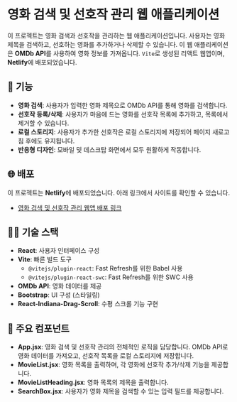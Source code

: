 # 영화 검색 및 선호작 관리 웹 애플리케이션

이 프로젝트는 영화 검색과 선호작을 관리하는 웹 애플리케이션입니다. 사용자는 영화 제목을 검색하고, 선호하는 영화를 추가하거나 삭제할 수 있습니다. 이 웹 애플리케이션은 **OMDb API**를 사용하여 영화 정보를 가져옵니다. `Vite`로 생성된 리액트 웹앱이며, **Netlify**에 배포되었습니다.

## 🚀 기능

- **영화 검색**: 사용자가 입력한 영화 제목으로 OMDb API를 통해 영화를 검색합니다.
- **선호작 등록/삭제**: 사용자가 마음에 드는 영화를 선호작 목록에 추가하고, 목록에서 제거할 수 있습니다.
- **로컬 스토리지**: 사용자가 추가한 선호작은 로컬 스토리지에 저장되어 페이지 새로고침 후에도 유지됩니다.
- **반응형 디자인**: 모바일 및 데스크탑 화면에서 모두 원활하게 작동합니다.

## 🌐 배포

이 프로젝트는 **Netlify**에 배포되었습니다. 아래 링크에서 사이트를 확인할 수 있습니다.

- [영화 검색 및 선호작 관리 웹앱 배포 링크](https://sparkling-malasada-c8ff3d.netlify.app/)

## 🧑‍💻 기술 스택

- **React**: 사용자 인터페이스 구성
- **Vite**: 빠른 빌드 도구
  - `@vitejs/plugin-react`: Fast Refresh를 위한 Babel 사용
  - `@vitejs/plugin-react-swc`: Fast Refresh를 위한 SWC 사용
- **OMDb API**: 영화 데이터를 제공
- **Bootstrap**: UI 구성 (스타일링)
- **React-Indiana-Drag-Scroll**: 수평 스크롤 기능 구현

## 🎥 주요 컴포넌트

- **App.jsx**: 영화 검색 및 선호작 관리의 전체적인 로직을 담당합니다. OMDb API로 영화 데이터를 가져오고, 선호작 목록을 로컬 스토리지에 저장합니다.
- **MovieList.jsx**: 영화 목록을 출력하며, 각 영화에 선호작 추가/삭제 기능을 제공합니다.
- **MovieListHeading.jsx**: 영화 목록의 제목을 출력합니다.
- **SearchBox.jsx**: 사용자가 영화 제목을 검색할 수 있는 입력 필드를 제공합니다.
